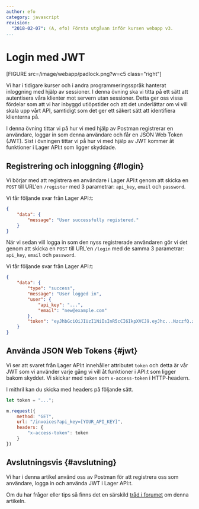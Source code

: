 ```yaml
---
author: efo
category: javascript
revision:
  "2018-02-07": (A, efo) Första utgåvan inför kursen webapp v3.
...
```

Login med JWT
==================================

[FIGURE src=/image/webapp/padlock.png?w=c5 class="right"]

Vi har i tidigare kurser och i andra programmeringsspråk hanterat inloggning med hjälp av sessioner. I denna övning ska vi titta på ett sätt att autentisera våra klienter mot servern utan sessioner. Detta ger oss vissa fördelar som att vi har inbyggd utlöpstider och att det underlättar om vi vill skala upp vårt API, samtidigt som det ger ett säkert sätt att identifiera klienterna på.

I denna övning tittar vi på hur vi med hjälp av Postman registrerar en användare, loggar in som denna användare och får en JSON Web Token (JWT). Sist i övningen tittar vi på hur vi med hjälp av JWT kommer åt funktioner i Lager API:t som ligger skyddade.



<!--more-->



Registrering och inloggning {#login}
--------------------------------------
Vi börjar med att registrera en användare i Lager API:t genom att skicka en `POST` till URL'en `/register` med 3 parametrar: `api_key`, `email` och `password`.

Vi får följande svar från Lager API:t:

```json
{
    "data": {
        "message": "User successfully registered."
    }
}
```

När vi sedan vill logga in som den nyss registrerade användaren gör vi det genom att skicka en `POST` till URL'en `/login` med de samma 3 parametrar: `api_key`, `email` och `password`.

Vi får följande svar från Lager API:t:

```json
{
    "data": {
        "type": "success",
        "message": "User logged in",
        "user": {
            "api_key": "...",
            "email": "new@example.com"
        },
        "token": "eyJhbGciOiJIUzI1NiIsInR5cCI6IkpXVCJ9.eyJhc...NzczfQ.zUUd...KHTkM"
    }
}
```



Använda JSON Web Tokens {#jwt}
--------------------------------------
Vi ser att svaret från Lager API:t innehåller attributet `token` och detta är vår JWT som vi använder varje gång vi vill åt funktioner i API:t som ligger bakom skyddet. Vi skickar med `token` som `x-access-token` i HTTP-headern.


I mithril kan du skicka med headers på följande sätt.

```javascript
let token = "...";

m.request({
    method: "GET",
    url: "/invoices?api_key=[YOUR_API_KEY]",
    headers: {
        "x-access-token": token
    }
})
```



Avslutningsvis {#avslutning}
--------------------------------------
Vi har i denna artikel använd oss av Postman för att registrera oss som användare, logga in och använda JWT i Lager API:t.

Om du har frågor eller tips så finns det en särskild [tråd i forumet](t/7319) om denna artikeln.
